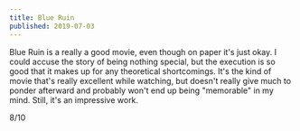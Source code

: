 ```yaml
---
title: Blue Ruin
published: 2019-07-03
---
```


Blue Ruin is a really a good movie, even though on paper it's just okay. I could accuse the story of being nothing special, but the execution is so good that it makes up for any theoretical shortcomings. It's the kind of movie that's really excellent while watching, but doesn't really give much to ponder afterward and probably won't end up being "memorable" in my mind. Still, it's an impressive work.

8/10
